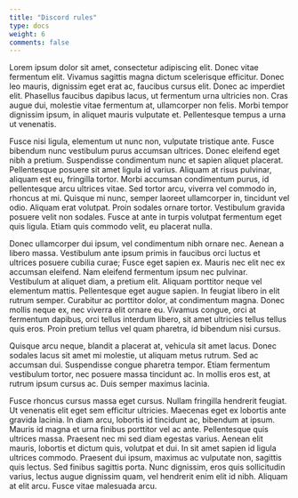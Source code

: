 ```yaml
---
title: "Discord rules"
type: docs
weight: 6
comments: false
---
```


Lorem ipsum dolor sit amet, consectetur adipiscing elit. Donec vitae fermentum elit. Vivamus sagittis magna dictum scelerisque efficitur. Donec leo mauris, dignissim eget erat ac, faucibus cursus elit. Donec ac imperdiet elit. Phasellus faucibus dapibus lacus, ut fermentum urna ultricies non. Cras augue dui, molestie vitae fermentum at, ullamcorper non felis. Morbi tempor dignissim ipsum, in aliquet mauris vulputate et. Pellentesque tempus a urna ut venenatis.

Fusce nisi ligula, elementum ut nunc non, vulputate tristique ante. Fusce bibendum nunc vestibulum purus accumsan ultrices. Donec eleifend eget nibh a pretium. Suspendisse condimentum nunc et sapien aliquet placerat. Pellentesque posuere sit amet ligula id varius. Aliquam at risus pulvinar, aliquam est eu, fringilla tortor. Morbi accumsan condimentum purus, id pellentesque arcu ultrices vitae. Sed tortor arcu, viverra vel commodo in, rhoncus at mi. Quisque mi nunc, semper laoreet ullamcorper in, tincidunt vel odio. Aliquam erat volutpat. Proin sodales ornare tortor. Vestibulum gravida posuere velit non sodales. Fusce at ante in turpis volutpat fermentum eget quis ligula. Etiam quis commodo velit, eu placerat nulla.

Donec ullamcorper dui ipsum, vel condimentum nibh ornare nec. Aenean a libero massa. Vestibulum ante ipsum primis in faucibus orci luctus et ultrices posuere cubilia curae; Fusce eget sapien ex. Mauris nec elit nec ex accumsan eleifend. Nam eleifend fermentum ipsum nec pulvinar. Vestibulum at aliquet diam, a pretium elit. Aliquam porttitor neque vel elementum mattis. Pellentesque eget augue sapien. In feugiat libero in elit rutrum semper. Curabitur ac porttitor dolor, at condimentum magna. Donec mollis neque ex, nec viverra elit ornare eu. Vivamus congue, orci at fermentum dapibus, orci tellus interdum libero, sit amet ultricies tellus tellus quis eros. Proin pretium tellus vel quam pharetra, id bibendum nisi cursus.

Quisque arcu neque, blandit a placerat at, vehicula sit amet lacus. Donec sodales lacus sit amet mi molestie, ut aliquam metus rutrum. Sed ac accumsan dui. Suspendisse congue pharetra tempor. Etiam fermentum vestibulum tortor, nec posuere massa tincidunt ac. In mollis eros est, at rutrum ipsum cursus ac. Duis semper maximus lacinia.

Fusce rhoncus cursus massa eget cursus. Nullam fringilla hendrerit feugiat. Ut venenatis elit eget sem efficitur ultricies. Maecenas eget ex lobortis ante gravida lacinia. In diam arcu, lobortis id tincidunt ac, bibendum at ipsum. Mauris id magna et urna finibus porttitor vel ac ante. Pellentesque quis ultrices massa. Praesent nec mi sed diam egestas varius. Aenean elit mauris, lobortis et dictum quis, volutpat et dui. In sit amet sapien id ligula ultrices commodo. Praesent dui ipsum, maximus ac vulputate non, sagittis quis lectus. Sed finibus sagittis porta. Nunc dignissim, eros quis sollicitudin varius, lectus augue dignissim quam, vel hendrerit enim elit id nibh. Aliquam at elit arcu. Fusce vitae malesuada arcu.
